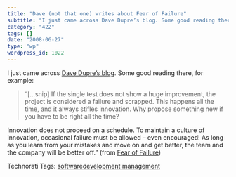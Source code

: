 ```yaml
---
title: "Dave (not that one) writes about Fear of Failure"
subtitle: "I just came across Dave Dupre’s blog. Some good reading there, for example:"
category: "422"
tags: []
date: "2008-06-27"
type: "wp"
wordpress_id: 1022
---
```

I just came across [Dave Dupre’s blog](http://davedupre.com). Some good reading there, for example:
> “[…snip] If the single test does not show a huge improvement, the project is considered a failure and scrapped. This happens all the time, and it always stifles innovation. Why propose something new if you have to be right all the time?

Innovation does not proceed on a schedule. To maintain a culture of innovation, occasional failure must be allowed – even encouraged! As long as you learn from your mistakes and move on and get better, the team and the company will be better off.” (from [Fear of Failure](http://davedupre.com/2007/05/07/fear-of-failure/))

Technorati Tags: [softwaredevelopment management](http://technorati.com/tag/softwaredevelopment%20management)
